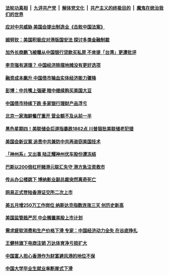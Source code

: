 

####  [法轮功真相](../../../../basic/blob/master/README.md?t=06121201) &nbsp;|&nbsp; [九评共产党](../../../../9ping.md/blob/master/README.md?t=06121201) &nbsp;|&nbsp; [解体党文化](../../../../jtdwh.md/blob/master/README.md?t=06121201)  &nbsp;|&nbsp; [共产主义的终极目的](../../../../gczydzjmd.md/blob/master/README.md?t=06121201) &nbsp;|&nbsp; [魔鬼在统治我们的世界](../../../../mgztzwmdsj.md/blob/master/README.md?t=06121201) 

#### [应对中共威胁 美国会提出制造业《击败中国法案》](../pages/soh7/389371.md?t=06121201) 
#### [姆努钦：美国积极应对港版国安法 探讨多类金融制裁](../pages/soh7/389365.md?t=06121201) 
#### [加外长商鹏飞被曝从中国银行贷款买私房 不肯提「台湾」更遭批评](../pages/soh7/389326.md?t=06121201) 
#### [李克强有道理？ 中国经济除摆地摊没有更好选项](../pages/soh7/389308.md?t=06121201) 
#### [融资成本飙升 中国债市输血实体经济能力骤降](../pages/soh7/389320.md?t=06121201) 
#### [彭博：中共嘴上强硬 暗中继续购买美国大豆](../pages/soh7/389314.md?t=06121201) 
#### [中国债市持续下跌 多家银行理财产品浮亏](../pages/soh7/389317.md?t=06121201) 
#### [北京一家海鲜餐厅重开 营业额不及从前一半](../pages/soh7/389323.md?t=06121201) 
#### [黑色星期四！美联储会后道指暴跌1862点 川普狠批美联储老犯错](../pages/soh7/389338.md?t=06121201) 
#### [美国会新议案 追责中共兼防中共再盗窃美国技术](../pages/soh7/389290.md?t=06121201) 
#### [「神州系」又出事 陆正耀神州优车股份遭冻结](../pages/soh7/389086.md?t=06121201) 
#### [巴斯以200倍杠杆赌港元联汇失守 港方急注资救市](../pages/soh7/389089.md?t=06121201) 
#### [传从办公楼跳下 博纳影业副总裁突然离奇死亡](../pages/soh7/389107.md?t=06121201) 
#### [网易正式登陆香港证交所二次上市](../pages/soh7/389104.md?t=06121201) 
#### [美五月增250万工作岗位 纳斯达克指数连涨三天 创历史新高](../pages/soh7/389032.md?t=06121201) 
#### [美国监管趋严厉 中企搁置美股上市计划](../pages/soh7/388984.md?t=06121201) 
#### [需求疲软消费和生产价格下滑 专家：中国经济动力全失 在谷底挣扎](../pages/soh7/388912.md?t=06121201) 
#### [王健林旗下电商注销 万达体育净亏损扩大](../pages/soh7/388936.md?t=06121201) 
#### [中国富人担心香港作为财富避风港的地位不保](../pages/soh7/388903.md?t=06121201) 
#### [中国大学毕业生就业率断崖式下滑](../pages/soh7/388924.md?t=06121201) 
